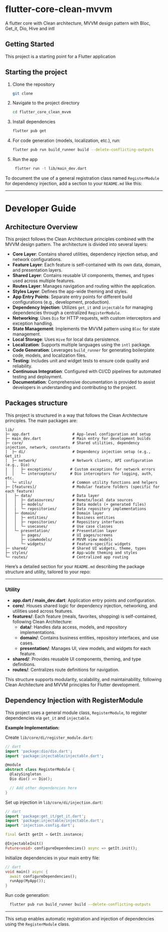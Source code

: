 # flutter-core-clean-mvvm

A flutter core with Clean architecture, MVVM design pattern with Bloc, Get_it, Dio, Hive and intl

## Getting Started

This project is a starting point for a Flutter application

## Starting the project
1. Clone the repository
   ```bash
   git clone
    ```
2. Navigate to the project directory 
   ```bash
   cd flutter_core_clean_mvvm
   ```
3. Install dependencies
   ```bash
   flutter pub get
   ```
4. For code generation (models, localization, etc.), run:
   ```bash
   flutter pub run build_runner build --delete-conflicting-outputs
   ```
5. Run the app
   ```bash
    flutter run -t lib/main_dev.dart
    ```
To document the use of a general registration class named `RegisterModule` for dependency injection, add a section to your `README.md` like this:

---
# Developer Guide

## Architecture Overview
This project follows the Clean Architecture principles combined with the MVVM design pattern. The architecture is divided into several layers:
- **Core Layer**: Contains shared utilities, dependency injection setup, and network configurations.
- **Feature Layer**: Each feature is self-contained with its own data, domain, and presentation layers.
- **Shared Layer**: Contains reusable UI components, themes, and types used across multiple features.
- **Routes Layer**: Manages navigation and routing within the application.
- **Styles Layer**: Defines the app-wide theming and styles.
- **App Entry Points**: Separate entry points for different build configurations (e.g., development, production).
- **Dependency Injection**: Utilizes `get_it` and `injectable` for managing dependencies through a centralized `RegisterModule`.
- **Networking**: Uses `Dio` for HTTP requests, with custom interceptors and exception handling.
- **State Management**: Implements the MVVM pattern using `Bloc` for state management.
- **Local Storage**: Uses `Hive` for local data persistence.
- **Localization**: Supports multiple languages using the `intl` package.
- **Code Generation**: Leverages `build_runner` for generating boilerplate code, models, and localization files.
- **Testing**: Includes unit and widget tests to ensure code quality and reliability.
- **Continuous Integration**: Configured with CI/CD pipelines for automated testing and deployment.
- **Documentation**: Comprehensive documentation is provided to assist developers in understanding and contributing to the project.

## Packages structure
This project is structured in a way that follows the Clean Architecture principles. The main packages are:

```
lib/
├─ app.dart                   # App-level configuration and setup
├─ main_dev.dart              # Main entry for development builds
├─ core/                      # Shared utilities, dependency injection, network, constants
│  ├─ di/                     # Dependency injection setup (e.g., Get_it)
│  ├─ network/                # Network clients, API configuration (e.g., Dio)
|  |   ├─ exceptions/        # Custom exceptions for network errors
│  │   └─ interceptors/      # Dio interceptors for logging, auth, etc.
│  └─ utils/                  # Common utility functions and helpers
├─ [features]/                # Modular feature folders (specific for each feature) 
│   ├─ data/                  # Data layer
│   │  ├─ datasources/        # Remote/local data sources
│   │  ├─ models/             # Data models (+ generated files)
│   |  └─ repositories/       # Data repository implementations
│   ├─ domain/                # Domain layer
│   │  ├─ entities/           # Business entities
│   │  ├─ repositories/       # Repository interfaces
│   │  └─ usecases/           # Use case classes
│   └─ presentation/          # Presentation layer
│      ├─ pages/              # UI pages/screens
│      ├─ viewmodels/         # MVVM view models
│      └─ widgets/            # Feature-specific widgets
├─ shared/                    # Shared UI widgets, theme, types
├─ styles/                    # App-wide theming and styles
└─ routes/                    # Centralized app routing
```
Here’s a detailed section for your `README.md` describing the package structure and utility, tailored to your repo:

---
### Utility

- **app.dart / main_dev.dart**: Application entry points and configuration.
- **core/**: Houses shared logic for dependency injection, networking, and utilities used across features.
- **features/**: Each feature (meals, favorites, shopping) is self-contained, following Clean Architecture:
    - **data/**: Handles data access, models, and repository implementations.
    - **domain/**: Contains business entities, repository interfaces, and use cases.
    - **presentation/**: Manages UI, view models, and widgets for each feature.
- **shared/**: Provides reusable UI components, theming, and type definitions.
- **routes/**: Centralizes route definitions for navigation.

This structure supports modularity, scalability, and maintainability, following Clean Architecture and MVVM principles for Flutter development.

## Dependency Injection with RegisterModule

This project uses a general module class, `RegisterModule`, to register dependencies via `get_it` and `injectable`.

**Example Implementation:**

Create `lib/core/di/register_module.dart`:

```dart
// dart
import 'package:dio/dio.dart';
import 'package:injectable/injectable.dart';

@module
abstract class RegisterModule {
  @lazySingleton
  Dio dio() => Dio();

  // Add other dependencies here
}
```

Set up injection in `lib/core/di/injection.dart`:

```dart
// dart
import 'package:get_it/get_it.dart';
import 'package:injectable/injectable.dart';
import 'injection.config.dart';

final GetIt getIt = GetIt.instance;

@InjectableInit()
Future<void> configureDependencies() async => getIt.init();
```

Initialize dependencies in your main entry file:

```dart
// dart
void main() async {
  await configureDependencies();
  runApp(MyApp());
}
```

Run code generation:

```bash
  flutter pub run build_runner build --delete-conflicting-outputs
```

---

This setup enables automatic registration and injection of dependencies using the `RegisterModule` class.